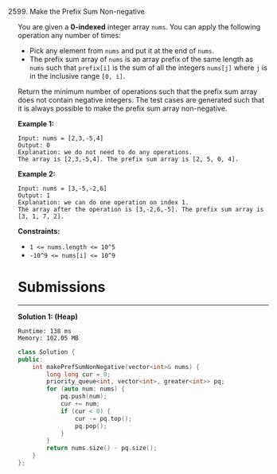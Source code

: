 2599. Make the Prefix Sum Non-negative

You are given a **0-indexed** integer array `nums`. You can apply the following operation any number of times:

* Pick any element from `nums` and put it at the end of `nums`.
* The prefix sum array of `nums` is an array prefix of the same length as `nums` such that `prefix[i]` is the sum of all the integers `nums[j]` where `j` is in the inclusive range `[0, i]`.

Return the minimum number of operations such that the prefix sum array does not contain negative integers. The test cases are generated such that it is always possible to make the prefix sum array non-negative.

 

**Example 1:**
```
Input: nums = [2,3,-5,4]
Output: 0
Explanation: we do not need to do any operations.
The array is [2,3,-5,4]. The prefix sum array is [2, 5, 0, 4].
```

**Example 2:**
```
Input: nums = [3,-5,-2,6]
Output: 1
Explanation: we can do one operation on index 1.
The array after the operation is [3,-2,6,-5]. The prefix sum array is [3, 1, 7, 2].
 ```

**Constraints:**

* `1 <= nums.length <= 10^5`
* `-10^9 <= nums[i] <= 10^9`

# Submissions
---
**Solution 1: (Heap)**
```
Runtime: 138 ms
Memory: 102.05 MB
```
```c++
class Solution {
public:
    int makePrefSumNonNegative(vector<int>& nums) {
        long long cur = 0;
        priority_queue<int, vector<int>, greater<int>> pq;
        for (auto num: nums) {
            pq.push(num);
            cur += num;
            if (cur < 0) {
                cur -= pq.top();
                pq.pop();
            }
        }
        return nums.size() - pq.size();
    }
};
```
